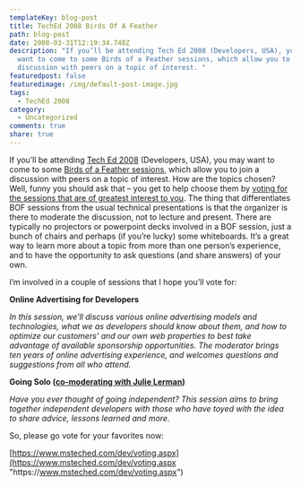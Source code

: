 ```yaml
---
templateKey: blog-post
title: TechEd 2008 Birds Of A Feather
path: blog-post
date: 2008-03-31T12:19:34.748Z
description: "If you’ll be attending Tech Ed 2008 (Developers, USA), you may
  want to come to some Birds of a Feather sessions, which allow you to join a
  discussion with peers on a topic of interest. "
featuredpost: false
featuredimage: /img/default-post-image.jpg
tags:
  - TechEd 2008
category:
  - Uncategorized
comments: true
share: true
---
```

<!--StartFragment-->

If you’ll be attending [Tech Ed 2008](http://msteched.com/) (Developers, USA), you may want to come to some [Birds of a Feather sessions](https://www.msteched.com/dev/voting.aspx), which allow you to join a discussion with peers on a topic of interest. How are the topics chosen? Well, funny you should ask that – you get to help choose them by [voting for the sessions that are of greatest interest to you](https://www.msteched.com/dev/voting.aspx). The thing that differentiates BOF sessions from the usual technical presentations is that the organizer is there to moderate the discussion, not to lecture and present. There are typically no projectors or powerpoint decks involved in a BOF session, just a bunch of chairs and perhaps (if you’re lucky) some whiteboards. It’s a great way to learn more about a topic from more than one person’s experience, and to have the opportunity to ask questions (and share answers) of your own.

I’m involved in a couple of sessions that I hope you’ll vote for:

**Online Advertising for Developers**

*In this session, we’ll discuss various online advertising models and technologies, what we as developers should know about them, and how to optimize our customers’ and our own web properties to best take advantage of available sponsorship opportunities. The moderator brings ten years of online advertising experience, and welcomes questions and suggestions from all who attend.*

**Going Solo ([co-moderating with Julie Lerman](http://www.thedatafarm.com/blog/2008/03/28/TechEdBirdsOfAFeatherSessionGoingSoloPleaseVote.aspx))**

*Have you ever thought of going independent? This session aims to bring together independent developers with those who have toyed with the idea to share advice, lessons learned and more.*

So, please go vote for your favorites now:

[https://www.msteched.com/dev/voting.aspx](https://www.msteched.com/dev/voting.aspx "https\://www.msteched.com/dev/voting.aspx")

<!--EndFragment-->